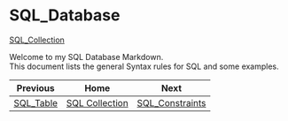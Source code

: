 # SQL_Database
[SQL_Collection](https://github.com/cshglobal99/SQL_Collection/blob/main/INTRODUCTION.md)

Welcome to my SQL Database Markdown.  
This document lists the general Syntax rules for SQL and some examples.




| Previous | Home | Next |
|  :---:         |     :---:      |           :---:   |
| [SQL_Table](https://github.com/cshglobal99/SQL_Collection/blob/main/SQL_Table.md) |    [SQL Collection](https://github.com/cshglobal99/SQL_Collection/blob/main/INTRODUCTION.md) | [SQL_Constraints](https://github.com/cshglobal99/SQL_Collection/blob/main/SQL_Constraints.md)   |
